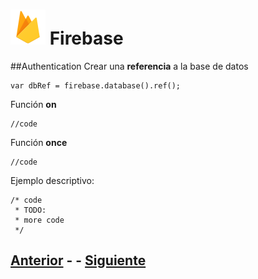 # ![Firebase logo](imgs/firebase.png) Firebase
##Authentication
Crear una **referencia** a la base de datos

	var dbRef = firebase.database().ref();
	
Función **on**
	
	//code
	
Función **once**

	//code
	
Ejemplo descriptivo:
~~~
/* code 
 * TODO:
 * more code
 */
~~~

## [Anterior](page2.md) - - [Siguiente](page4.md)
